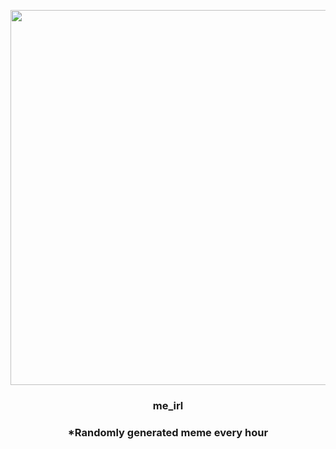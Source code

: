 <p align="center">
        <img src="https://i.redd.it/ukslq5szgo491.jpg" width="600" height="600">
        </p>
        <h3 align="center">me_irl</h3>
        <h3 align="center">*Randomly generated meme every hour</h3>
    